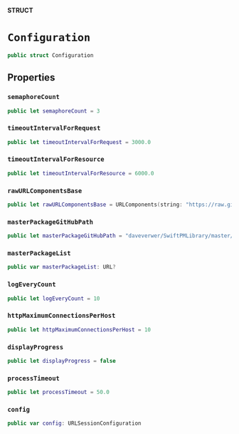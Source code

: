 **STRUCT**

# `Configuration`

```swift
public struct Configuration
```

## Properties
### `semaphoreCount`

```swift
public let semaphoreCount = 3
```

### `timeoutIntervalForRequest`

```swift
public let timeoutIntervalForRequest = 3000.0
```

### `timeoutIntervalForResource`

```swift
public let timeoutIntervalForResource = 6000.0
```

### `rawURLComponentsBase`

```swift
public let rawURLComponentsBase = URLComponents(string: "https://raw.githubusercontent.com")!
```

### `masterPackageGitHubPath`

```swift
public let masterPackageGitHubPath = "daveverwer/SwiftPMLibrary/master/packages.json"
```

### `masterPackageList`

```swift
public var masterPackageList: URL?
```

### `logEveryCount`

```swift
public let logEveryCount = 10
```

### `httpMaximumConnectionsPerHost`

```swift
public let httpMaximumConnectionsPerHost = 10
```

### `displayProgress`

```swift
public let displayProgress = false
```

### `processTimeout`

```swift
public let processTimeout = 50.0
```

### `config`

```swift
public var config: URLSessionConfiguration
```

